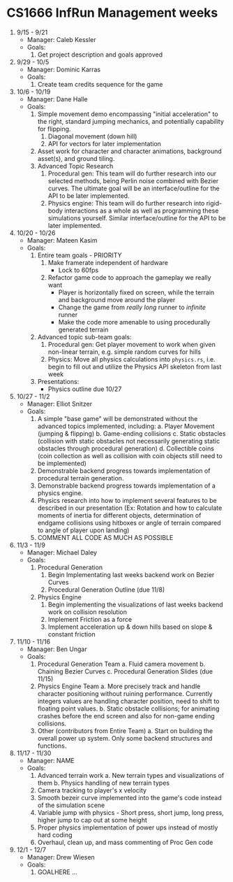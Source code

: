 # CS1666 InfRun Management weeks

1. 9/15 - 9/21
	* Manager: Caleb Kessler
	* Goals:
		1. Get project description and goals approved
1. 9/29 - 10/5
	* Manager: Dominic Karras
	* Goals:
		1. Create team credits sequence for the game
1. 10/6 - 10/19
	* Manager: Dane Halle
	* Goals:
		1. Simple movement demo encompassing "initial acceleration" to the right, standard jumping mechanics, and potentially capability for flipping.
			1.  Diagonal movement (down hill) 
			2.  API for vectors for later implementation
		2. Asset work for character and character animations, background asset(s), and ground tiling. 
		3. Advanced Topic Research
			1. Procedural gen: This team will do further research into our selected methods, being Perlin noise combined with Bezier curves. The ultimate goal will be an interface/outline for the API to be later implemented. 
			2. Physics engine: This team will do further research into rigid-body interactions as a whole as well as programming these simulations yourself. Similar interface/outline for the API to be later implemented. 
1. 10/20 - 10/26
	* Manager: Mateen Kasim
	* Goals:
		1. Entire team goals - PRIORITY
			1. Make framerate independent of hardware
				* Lock to 60fps
			2. Refactor game code to approach the gameplay we really want
				* Player is horizontally fixed on screen, while the terrain and background move around the player
				* Change the game from _really long_ runner to _infinite_ runner
				* Make the code more amenable to using procedurally generated terrain
		2. Advanced topic sub-team goals:
			1. Procedural gen: Get player movement to work when given non-linear terrain, e.g. simple random curves for hills
			2. Physics: Move all physics calculations into `physics.rs`, i.e. begin to fill out and utilize the Physics API skeleton from last week
		3. Presentations:
			* Physics outline due 10/27
1. 10/27 - 11/2
	* Manager: Elliot Snitzer
	* Goals:
		1. A simple "base game" will be demonstrated without the advanced topics implemented, including:
			a. Player Movement (jumping & flipping)
  			b. Game-ending collisions
  			c. Static obstacles (collision with static obstacles not necessarily generating static obstacles through procedural generation)
  			d. Collectible coins (coin collection as well as collision with coin objects still need to be implemented)
		2. Demonstrable backend progress towards implementation of procedural terrain generation.
		3. Demonstrable backend progress towards implementation of a physics engine.
		4. Physics research into how to implement several features to be described in our presentation (Ex: Rotation and how to calculate moments of inertia for 			   different objects, determination of endgame collisions using hitboxes or angle of terrain compared to angle of player upon landing)
		5. COMMENT ALL CODE AS MUCH AS POSSIBLE
1. 11/3 - 11/9
	* Manager: Michael Daley
	* Goals:
		1. Procedural Generation
			1. Begin Implementating last weeks backend work on Bezier Curves
			2. Procedural Generation Outline (due 11/8)
		2. Physics Engine
			1. Begin implementing the visualizations of last weeks backend work on collision resolution
			2. Implement Friction as a force 
			3. Implement acceleration up & down hills based on slope & constant friction
1. 11/10 - 11/16
	* Manager: Ben Ungar
	* Goals:
		1. Procedural Generation Team
			a. Fluid camera movement
			b. Chaining Bezier Curves
			c. Procedural Generation Slides (due 11/15)
		2. Physics Engine Team
			a. More precisely track and handle character positioning without ruining performance. Currently integers values are handling character position, need to shift to floating point values.
			b. Static obstacle collisions; for animating crashes before the end screen and also for non-game ending collisions.
		3. Other (contributors from Entire Team)
			a. Start on building the overall power up system. Only some backend structures and functions.
1. 11/17 - 11/30
	* Manager: NAME
	* Goals:
		1. Advanced terrain work
			a. New terrain types and visualizations of them 
			b. Physics handling of new terrain types
		2. Camera tracking to player's x velocity 
		3. Smooth bezeir curve implemented into the game's code instead of the simulation scene
		4. Variable jump with physics - Short press, short jump, long press, higher jump to cap out at some height
		5. Proper physics implementation of power ups instead of mostly hard coding
		6. Overhaul, clean up, and mass commenting of Proc Gen code
1. 12/1 - 12/7
	* Manager: Drew Wiesen
	* Goals:
		1. GOALHERE
		...
